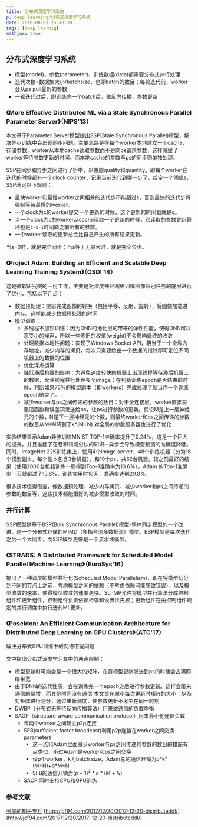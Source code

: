 ```yaml
---
title: 分布式深度学习系统
p: deep_learning/分布式深度学习系统
date: 2018-08-01 15:48:39
tags: [deep learnig]
mathjax: true
---
```



## 分布式深度学习系统

- 模型(model)、参数(parameter)、训练数据(data)都需要分布式并行处理
- 迭代次数=数据集大小/batchsize，也即batch的数目；每轮迭代前，worker会从ps pull最新的参数
- 一轮迭代过后，即训练完一个batch后，做反向传播、参数更新

### 《More Effective Distributed ML via a Stale Synchronous Parallel Parameter Server》（NIPS'13）
本文基于Parameter Server模型提出SSP(Stale Synchronous Parallel)模型，解决异步训练中会出现同步问题。主要思路是在每个worker本地建立一个cache，存储参数，worker从本地cache读取参数而不是向ps请求参数，这样减缓了worker等待参数更新的时间。而本地cache的参数与ps的同步则单独处理。

SSP在同步和异步之间进行了折中，以兼顾quality和quantity。即每个worker在迭代的时候都有一个clock counter，记录当前迭代到哪一步了，给定一个阈值s，SSP满足以下规则：
- 最快worker和最慢worker之间相差的迭代步不能超过s，否则最快的迭代步将强制等待最慢的worker。
- 一个clock为c的worker提交一个更新的时候，这个更新的时间戳就是c。
- 当一个clock为c的worker从cache读取一个更新的时候，它读取的参数更新最坏也是`c-s-1`时间戳之前所有的参数。
- 一个worker读取的更新总会比自己产生的所有结果更新。

当s=0时，就是完全同步；当s等于无穷大时，就是完全异步。

<!--more-->

### 《Project Adam: Building an Efficient and Scalable Deep Learning Training System》（OSDI‘14）
这是微软研究院的一份工作，主要是对深度神经网络训练图像识别任务的底层进行了优化，包括以下几点：
- 数据预处理：提前完成图像的转换（包括平移、反射、旋转），将图像加载进内存。这样能减少数据预处理的时间
- 模型训练：
  - 多线程不加锁训练：因为DNN的池化层的带来的弹性性能，使得DNN可以忍受小的噪声，所以一些陈旧的权值(weight)不会影响最终的收敛
  - 处理数据本地性问题：实现了Windows Socket API，相当于一个全局内存地址，减少内存的拷贝，每次只需要给出一个数据的指针即可定位不同机器上的数据的位置
  - 优化浮点运算
  - 降低滞后机器的影响：为避免速度较快的机器上出现线程等待滞后机器上的数据，允许线程并行处理多个image；在判断训练epoch是否结束的时候，判断如果75%的模型副本（即workers）完成处理了就当作一个训练epoch结束了。
  - 减少worker与ps之间传递的参数的数目：对于全连接层，worker直接将激活函数和误差项发送给ps，让ps进行参数的更新。假设M是上一层神经元的个数，N是下一层神经元的个数，则最终worker和ps之间传递的参数的数目从M\*N降到了k\*(M+N)
对全局的参数服务器也进行了优化

实验结果显示Adam异步训练MNIST TOP-1准确率提升了0.24%，这是一个巨大的提升，并且推翻了在卷积领域公认的知识--异步会导致模型预测的准确度降低。同时，ImageNet 22K训练集上，使用4个image server，48个训练机器（分为16个模型副本，每个副本包含3台机器），和10个ps，共62台机器。较之前最好的结果（使用2000台机器训练一周得到Top-1准确率为13.6%），Adam 的Top-1准确率一天就超过了13.6%，训练完用时10天，准确率达到29.8%。

很多技术值得借鉴，像数据预处理、减少内存拷贝、减少worker和ps之间传递的参数的数目等，这些技术都能很好的减少模型收敛的时间。

### 并行计算
SSP模型是基于BSP(Bulk Synchronous Parallel)模型-整体同步模型的一个改进，是一个分布式存储的MIMD（多指令流多数据流）模型。BSP模型是每次迭代之后一个大同步，而SSP模型更像是一个流水线模型。

### 《STRADS: A Distributed Framework for Scheduled Model Parallel Machine Learning》（EuroSys'16）
提出了一种调度的模型并行化(Scheduled Model Parallelism)，即在将模型切分到不同的节点上之前，考虑模型之间的依赖（不考虑依赖可能导致错误），以及模型收敛的速率，使得模型收敛的速率更快。SchMP允许将模型并行算法分成控制组件和更新组件，控制组件负责依赖检查和设置优先权；更新组件在由控制组件规定的并行调度中执行迭代ML更新。

### 《Poseidon: An Efficient Communication Architecture for Distributed Deep Learning on GPU Clusters》（ATC'17）
解决分布式GPU训练中的网络带宽问题

文中提出分布式深度学习其中的两点限制：
- 模型更新时可能会是一个很大的矩阵，在将模型更新发送到ps的时候会占满网络带宽
- 由于DNN的迭代性质，会在训练完一个epoch之后进行参数更新。这样会带来通信的暴增，而其他时间没有通信
本文旨在减小每次更新时矩阵的大小；以及对矩阵进行划分，通过重新调度，使参数更新不发生在同一时刻
- DWBP（分布式无等待反向传播算法）用来做通信的负载均衡
- SACP（structure-aware communication protocol）用来最小化通信负载
  - 每两个worker之间建立p2p连接
  - SFB(sufficient factor broadcast)利用p2p连接在worker之间交换parameters
    - 这一点和Adam里面减少worker与ps之间传递的参数的数目的措施有点类似，不过Adam是worker和ps之间交换
    - 设p个worker，k为batch size，Adam总的通信开销为p\*k\*(M+N)+p\*M\*N
    - SFB的通信开销为$(p-1)^2*k*(M+N)$
  - SACP
同时支持CPU和GPU训练

### 参考文献
[张昊的知乎专栏](https://zhuanlan.zhihu.com/p/30976469)
[http://jcf94.com/2017/12/20/2017-12-20-distributeddl/](http://jcf94.com/2017/12/20/2017-12-20-distributeddl/)